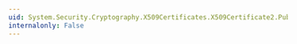 ```yaml
---
uid: System.Security.Cryptography.X509Certificates.X509Certificate2.PublicKey
internalonly: False
---
```

